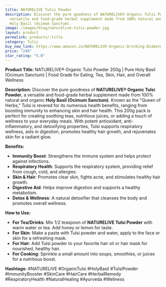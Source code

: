 ```yaml
---
title: NATURELIVE Tulsi Powder
description: Discover the pure goodness of NATURELIVE® Organic Tulsi Powder, a
  versatile and food-grade herbal supplement made from 100% natural and organic
  Holy Basil (Ocimum Sanctum).
image: /images/blog/naturelive-tulsi-powder.jpg
layout: product
permalink: products/:title
category: Tulsi
buy_now_link: https://www.amazon.in/NATURELIVE-Organic-Drinking-Diabetes-Natural/dp/B0C23TYJCS/ref=sxin_15_pa_sp_search_thematic_sspa?content-id=amzn1.sym.5f0af06c-b5c9-4e71-bd04-2954cdf89bd6%3Aamzn1.sym.5f0af06c-b5c9-4e71-bd04-2954cdf89bd6&tag=ayushmonk-21
price: "249"
star_rating: "5.0"
---
```

**Product Title:** NATURELIVE® Organic Tulsi Powder 200g | Pure Holy Basil (Ocimum Sanctum) | Food Grade for Eating, Tea, Skin, Hair, and Overall Wellness

**Description:**
Discover the pure goodness of **NATURELIVE® Organic Tulsi Powder**, a versatile and food-grade herbal supplement made from 100% natural and organic **Holy Basil (Ocimum Sanctum)**. Known as the "Queen of Herbs," Tulsi is revered for its numerous health benefits, ranging from boosting immunity to enhancing skin and hair health. This 200g pack is perfect for creating soothing teas, nutritious juices, or adding a touch of wellness to your everyday meals. With potent antioxidant, anti-inflammatory, and detoxifying properties, Tulsi supports respiratory wellness, aids in digestion, promotes healthy hair growth, and rejuvenates skin for a radiant glow.

**Benefits:**
- **Immunity Boost**: Strengthens the immune system and helps protect against infections.
- **Respiratory Health**: Supports the respiratory system, providing relief from cough, cold, and allergies.
- **Skin & Hair**: Promotes clear skin, fights acne, and stimulates healthy hair growth.
- **Digestive Aid**: Helps improve digestion and supports a healthy metabolism.
- **Detox & Wellness**: A natural detoxifier that cleanses the body and promotes overall wellness.

**How to Use:**
- **For Tea/Drinks**: Mix 1/2 teaspoon of **NATURELIVE Tulsi Powder** with warm water or tea. Add honey or lemon for taste.
- **For Skin**: Make a paste with Tulsi powder and water, apply to the face or skin for a refreshing mask.
- **For Hair**: Add Tulsi powder to your favorite hair oil or hair mask for nourished, healthy hair.
- **For Cooking**: Sprinkle a small amount into soups, smoothies, or juices for a nutritious boost.

**Hashtags:**
#NATURELIVE #OrganicTulsi #HolyBasil #TulsiPowder #ImmunityBooster #SkinCare #HairCare #HerbalRemedy #RespiratoryHealth #NaturalHealing #Ayurveda #Wellness

